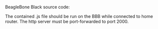 BeagleBone Black source code:

The contained .js file should be run on the BBB while connected to home router. 
The http server must be port-forwarded to port 2000.
